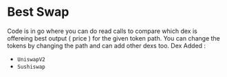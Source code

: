 # Best Swap
Code is in go where you can do read calls to compare which dex is offereing best output ( price ) for the given token path. 
You can change the tokens by changing the path and can add other dexs too. 
Dex Added : 
- ```UniswapV2```
- ```Sushiswap```
